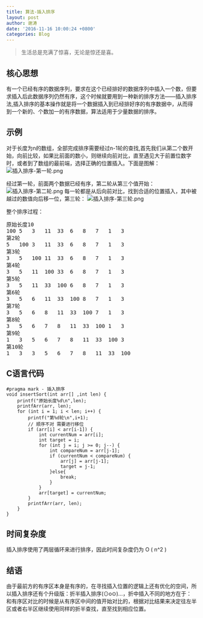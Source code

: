 ```yaml
---
title: 算法-插入排序
layout: post
author: 谢涛
date: '2016-11-16 10:00:24 +0800'
categories: Blog
---
```

>生活总是充满了惊喜，无论是惊还是喜。

## 核心思想
有一个已经有序的数据序列，要求在这个已经排好的数据序列中插入一个数，但要求插入后此数据序列仍然有序，这个时候就要用到一种新的排序方法——插入排序法,插入排序的基本操作就是将一个数据插入到已经排好序的有序数据中，从而得到一个新的、个数加一的有序数据，算法适用于少量数据的排序。

## 示例
对于长度为n的数组，全部完成排序需要经过n-1轮的查找,首先我们从第二个数开始，向前比较，如果比前面的数小，则继续向前对比，直至遇见大于前置位数字时，或者到了数组的最前端，选择正确的位置插入。下面是图解：
![插入排序-第一轮.png](http://upload-images.jianshu.io/upload_images/1319710-20b00914560746ba.png?imageMogr2/auto-orient/strip%7CimageView2/2/w/1240)

经过第一轮，前面两个数据已经有序，第二轮从第三个值开始：
![插入排序-第二轮.png](http://upload-images.jianshu.io/upload_images/1319710-5924d04d84354474.png?imageMogr2/auto-orient/strip%7CimageView2/2/w/1240)
每一轮都是从后向前对比，找到合适的位置插入，其中被越过的数值向后移一位，第三轮：
![插入排序-第三轮.png](http://upload-images.jianshu.io/upload_images/1319710-5860e7eafd3567b8.png?imageMogr2/auto-orient/strip%7CimageView2/2/w/1240)

整个排序过程：
<pre>
原始长度10
100	5	3	11	33	6	8	7	1	3	
第2轮
5	100	3	11	33	6	8	7	1	3	
第3轮
3	5	100	11	33	6	8	7	1	3	
第4轮
3	5	11	100	33	6	8	7	1	3	
第5轮
3	5	11	33	100	6	8	7	1	3	
第6轮
3	5	6	11	33	100	8	7	1	3	
第7轮
3	5	6	8	11	33	100	7	1	3	
第8轮
3	5	6	7	8	11	33	100	1	3	
第9轮
1	3	5	6	7	8	11	33	100	3	
第10轮
1	3	3	5	6	7	8	11	33	100	
</pre>

## C语言代码
<pre><code>#pragma mark - 插入排序
void insertSort(int arr[] ,int len) {
    printf("原始长度%d\n",len);
    printfArr(arr, len);
    for (int i = 1; i < len; i++) {
        printf("第%d轮\n",i+1);
        // 顺序不对 需要进行移位
        if (arr[i] < arr[i-1]) {
            int currentNum = arr[i];
            int target = i;
            for (int j = i; j >= 0; j--) {
                int compareNum = arr[j-1];
                if (currentNum < compareNum) {
                    arr[j] = arr[j-1];
                    target = j-1;
                }else{
                    break;
                }
            }
            arr[target] = currentNum;
        }
        printfArr(arr, len);
    }
}
</code></pre>
## 时间复杂度
插入排序使用了两层循环来进行排序，因此时间复杂度仍为 O ( n^2 )

## 结语
由于最前方的有序区本身是有序的，在寻找插入位置的逻辑上还有优化的空间，所以插入排序还有个升级版：折半插入排序(⊙o⊙)…，折中插入不同的地方在于：和有序区对比的时候是从有序区中间的值开始对比的，根据对比结果来决定往左半区或者右半区继续使用同样的折半查找，直至找到相应位置。
